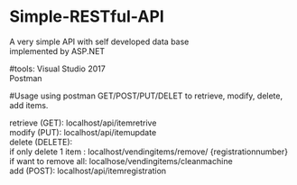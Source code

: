 # Simple-RESTful-API
A very simple API with self developed data base  
implemented by ASP.NET  

#tools:
Visual Studio 2017  
Postman  

#Usage
using postman GET/POST/PUT/DELET to retrieve, modify, delete, add items.  

retrieve (GET): localhost/api/itemretrive  
modify (PUT): localhost/api/itemupdate  
delete (DELETE):  
                if only delete 1 item : localhost/vendingitems/remove/  {registrationnumber}  
                if want to remove all: localhose/vendingitems/cleanmachine  
add (POST): localhost/api/itemregistration
